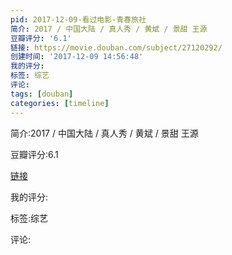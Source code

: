 ```yaml
---
pid: 2017-12-09-看过电影-青春旅社
简介: 2017 / 中国大陆 / 真人秀 / 黄斌 / 景甜 王源
豆瓣评分: '6.1'
链接: https://movie.douban.com/subject/27120292/
创建时间: '2017-12-09 14:56:48'
我的评分:
标签: 综艺
评论:
tags: [douban]
categories: [timeline]
---
```

简介:2017 / 中国大陆 / 真人秀 / 黄斌 / 景甜 王源

豆瓣评分:6.1

[链接](https://movie.douban.com/subject/27120292/)

我的评分:

标签:综艺

评论:

